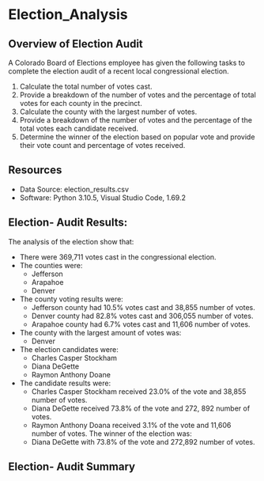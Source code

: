# Election_Analysis

## Overview of Election Audit
A Colorado Board of Elections employee has given the following tasks to complete the election audit of a recent local congressional election.

1. Calculate the total number of votes cast. 
2. Provide a breakdown of the number of votes and the percentage of total votes for each county in the precinct.
3. Calculate the county with the largest number of votes.
4. Provide a breakdown of the number of votes and the percentage of the total votes each candidate received. 
5. Determine the winner of the election based on popular vote and provide their vote count and percentage of votes received.

## Resources
- Data Source: election_results.csv
- Software: Python 3.10.5, Visual Studio Code, 1.69.2

## Election- Audit Results:
The analysis of the election show that: 
- There were 369,711 votes cast in the congressional election. 
- The counties were:
    - Jefferson
    - Arapahoe 
    - Denver
- The county voting results were:
  - Jefferson county had 10.5% votes cast and 38,855 number of votes.
  - Denver county had 82.8% votes cast and 306,055 number of votes.
  - Arapahoe county had 6.7% votes cast and 11,606 number of votes.
- The county with the largest amount of votes was:
  - Denver
- The election candidates were:
  - Charles Casper Stockham
  - Diana DeGette
  - Raymon Anthony Doane
- The candidate results were:
  - Charles Casper Stockham received 23.0% of the vote and 38,855 number of votes.
  - Diana DeGette received 73.8% of the vote and 272, 892 number of votes.
  - Raymon Anthony Doana received 3.1% of the vote and 11,606 number of votes.
The winner of the election was:
  - Diana DeGette with 73.8% of the vote and 272,892 number of votes. 

## Election- Audit Summary
